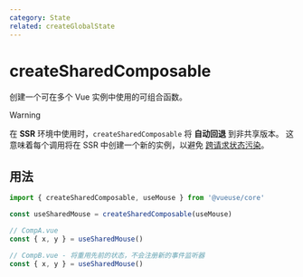 ```yaml
---
category: State
related: createGlobalState
---
```


# createSharedComposable

创建一个可在多个 Vue 实例中使用的可组合函数。

> [!WARNING]
> 在 **SSR** 环境中使用时，`createSharedComposable` 将 **自动回退** 到非共享版本。
> 这意味着每个调用将在 SSR 中创建一个新的实例，以避免 [跨请求状态污染](https://vue.zhcndoc.com/guide/scaling-up/ssr.html#cross-request-state-pollution)。

## 用法

```ts
import { createSharedComposable, useMouse } from '@vueuse/core'

const useSharedMouse = createSharedComposable(useMouse)

// CompA.vue
const { x, y } = useSharedMouse()

// CompB.vue - 将重用先前的状态，不会注册新的事件监听器
const { x, y } = useSharedMouse()
```
